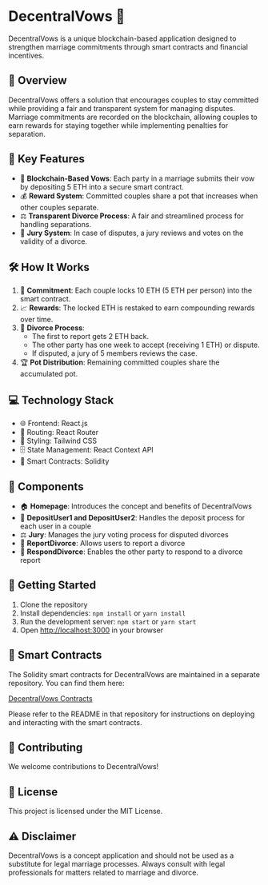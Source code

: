 # DecentralVows 💍

DecentralVows is a unique blockchain-based application designed to strengthen marriage commitments through smart contracts and financial incentives.

## 📖 Overview

DecentralVows offers a solution that encourages couples to stay committed while providing a fair and transparent system for managing disputes. Marriage commitments are recorded on the blockchain, allowing couples to earn rewards for staying together while implementing penalties for separation.

## 🌟 Key Features

- 🔗 **Blockchain-Based Vows**: Each party in a marriage submits their vow by depositing 5 ETH into a secure smart contract.
- 💰 **Reward System**: Committed couples share a pot that increases when other couples separate.
- ⚖️ **Transparent Divorce Process**: A fair and streamlined process for handling separations.
- 👥 **Jury System**: In case of disputes, a jury reviews and votes on the validity of a divorce.

## 🛠 How It Works

1. 💑 **Commitment**: Each couple locks 10 ETH (5 ETH per person) into the smart contract.
2. 📈 **Rewards**: The locked ETH is restaked to earn compounding rewards over time.
3. 📄 **Divorce Process**:
   - The first to report gets 2 ETH back.
   - The other party has one week to accept (receiving 1 ETH) or dispute.
   - If disputed, a jury of 5 members reviews the case.
4. 🏆 **Pot Distribution**: Remaining committed couples share the accumulated pot.

## 💻 Technology Stack

- 🌐 Frontend: React.js
- 🧭 Routing: React Router
- 🎨 Styling: Tailwind CSS
- 🗄️ State Management: React Context API
- 📜 Smart Contracts: Solidity

## 🧩 Components

- 🏠 **Homepage**: Introduces the concept and benefits of DecentralVows
- 💸 **DepositUser1 and DepositUser2**: Handles the deposit process for each user in a couple
- ⚖️ **Jury**: Manages the jury voting process for disputed divorces
- 📝 **ReportDivorce**: Allows users to report a divorce
- 💬 **RespondDivorce**: Enables the other party to respond to a divorce report

## 🚀 Getting Started

1. Clone the repository
2. Install dependencies: `npm install` or `yarn install`
3. Run the development server: `npm start` or `yarn start`
4. Open [http://localhost:3000](http://localhost:3000) in your browser

## 📜 Smart Contracts

The Solidity smart contracts for DecentralVows are maintained in a separate repository. You can find them here:

[DecentralVows Contracts](https://github.com/kellynwong/decentralvows_contracts)

Please refer to the README in that repository for instructions on deploying and interacting with the smart contracts.

## 🤝 Contributing

We welcome contributions to DecentralVows! 

## 📄 License

This project is licensed under the MIT License. 

## ⚠️ Disclaimer

DecentralVows is a concept application and should not be used as a substitute for legal marriage processes. Always consult with legal professionals for matters related to marriage and divorce.
